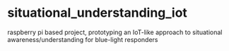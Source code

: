 # situational_understanding_iot
raspberry pi based project, prototyping an IoT-like approach to situational awareness/understanding for blue-light responders
